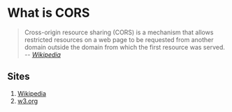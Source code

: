 # What is CORS

> Cross-origin resource sharing (CORS) is a mechanism that allows
> restricted resources on a web page to be requested from another
> domain outside the domain from which the first resource was served.
> -- *[Wikipedia]*

## Sites

1. [Wikipedia]
1. [w3.org]

[w3.org]: https://www.w3.org/wiki/CORS_Enabled
[Wikipedia]: https://en.wikipedia.org/wiki/Cross-origin_resource_sharing
